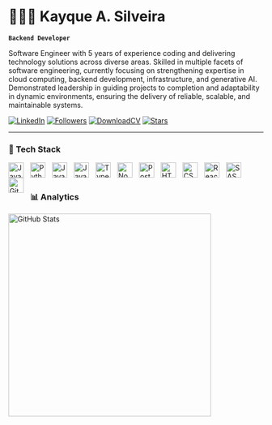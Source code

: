 # 👩🏻‍💻 Kayque A. Silveira

**`Backend Developer`**

Software Engineer with 5 years of experience coding and delivering technology solutions across diverse areas. Skilled in multiple facets of software engineering, currently focusing on strengthening expertise in cloud computing, backend development, infrastructure, and generative AI. Demonstrated leadership in guiding projects to completion and adaptability in dynamic environments, ensuring the delivery of reliable, scalable, and maintainable systems.

  <p align="left">
      <a href="https://www.linkedin.com/in/kayqueasilveira/">
        <img alt="LinkedIn" title="Conect with me on LinkedIn" src="https://custom-icon-badges.demolab.com/badge/LinkedIn-🔗-1155ba?style=for-the-badge&labelColor=1155ba&color=236ad3&logo=linkedin-plain&logoColor=white"/></a>
      <a href="https://github.com/?tab=followers">
        <img alt="Followers" title="Follow me on GitHub" src="https://custom-icon-badges.demolab.com/github/followers/Larissakich?color=236ad3&labelColor=1155ba&style=for-the-badge&logo=github&label=Followers&logoColor=white"/></a>
      <a href="https://drive.google.com/file/d/1C5Hcg_odF8wArKcewILahgNH_LnxmTYK/view?usp=sharing">
        <img alt="DownloadCV" title="Download my CV" src="https://custom-icon-badges.demolab.com/badge/Download CV-🔗-55960c]?style=for-the-badge&labelColor=488207&color=55960c&logo=download&logoColor=white"/></a>
      <a href="https://github.com/kayqueasilveira?tab=repositories&sort=stargazers">
        <img alt="Stars" title="Stars GitHub" src="https://custom-icon-badges.demolab.com/github/stars/kayqueasilveira?color=55960c&style=for-the-badge&labelColor=488207&logo=star&label=stars"/></a>
  </p>

---

### 🤖 Tech Stack

<img 
    align="left" 
    alt="Java" 
    title="Java"
    width="30px" 
    style="padding-right: 10px;" 
    src="https://cdn.jsdelivr.net/gh/devicons/devicon@latest/icons/googlecloud/googlecloud-original.svg" 
/>
<img 
    align="left" 
    alt="Python" 
    title="Python"
    width="30px" 
    style="padding-right: 10px;" 
    src="https://cdn.jsdelivr.net/gh/devicons/devicon@latest/icons/python/python-original.svg" 
/>
<img 
    align="left" 
    alt="Java" 
    title="Java"
    width="30px" 
    style="padding-right: 10px;" 
    src="https://cdn.jsdelivr.net/gh/devicons/devicon@latest/icons/java/java-original.svg" 
/>
<img 
    align="left" 
    alt="JavaScript" 
    title="JavaScript"
    width="30px" 
    style="padding-right: 10px;" 
    src="https://cdn.jsdelivr.net/gh/devicons/devicon@latest/icons/javascript/javascript-original.svg" 
/>
<img 
    align="left" 
    alt="TypeScript"
    title="TypeScript" 
    width="30px" 
    style="padding-right: 10px;" 
    src="https://cdn.jsdelivr.net/gh/devicons/devicon@latest/icons/typescript/typescript-original.svg" 
/>
<img 
    align="left" 
    alt="NodeJs"
    title="NodeJs" 
    width="30px" 
    style="padding-right: 10px;" 
    src="https://cdn.jsdelivr.net/gh/devicons/devicon@latest/icons/nodejs/nodejs-original.svg" 
/><img 
    align="left" 
    alt="Postgresql"
    title="Postgresql" 
    width="30px" 
    style="padding-right: 10px;" 
    src="https://cdn.jsdelivr.net/gh/devicons/devicon@latest/icons/postgresql/postgresql-original.svg" 
/>
<img 
    align="left" 
    alt="HTML"
    title="HTML" 
    width="30px" 
    style="padding-right: 10px;" 
    src="https://cdn.jsdelivr.net/gh/devicons/devicon@latest/icons/html5/html5-original.svg" 
/>
<img 
    align="left" 
    alt="CSS" 
    title="CSS"
    width="30px" 
    style="padding-right: 10px;" 
    src="https://cdn.jsdelivr.net/gh/devicons/devicon@latest/icons/css3/css3-original.svg" 
/>
<img 
    align="left" 
    alt="React"
    title="React" 
    width="30px" 
    style="padding-right: 10px;" 
    src="https://cdn.jsdelivr.net/gh/devicons/devicon@latest/icons/react/react-original.svg" 
/>
<img 
    align="left" 
    alt="SASS" 
    title="SASS"
    width="30px" 
    style="padding-right: 10px;" 
    src="https://cdn.jsdelivr.net/gh/devicons/devicon@latest/icons/sass/sass-original.svg" 
/>
<img 
    align="left" 
    alt="Git" 
    title="Git"
    width="30px" 
    style="padding-right: 10px;" 
    src="https://cdn.jsdelivr.net/gh/devicons/devicon@latest/icons/git/git-original.svg" 
/>

<br/>
<br/>

### 📊 Analytics

<p>
  <img 
    align="left" 
    alt="GitHub Stats" 
    height="400" 
    src="https://github-readme-stats.vercel.app/api?username=kayqueasilveira&show_icons=true&theme=tokyonight&include_all_commits=true" 
  />
</p>
